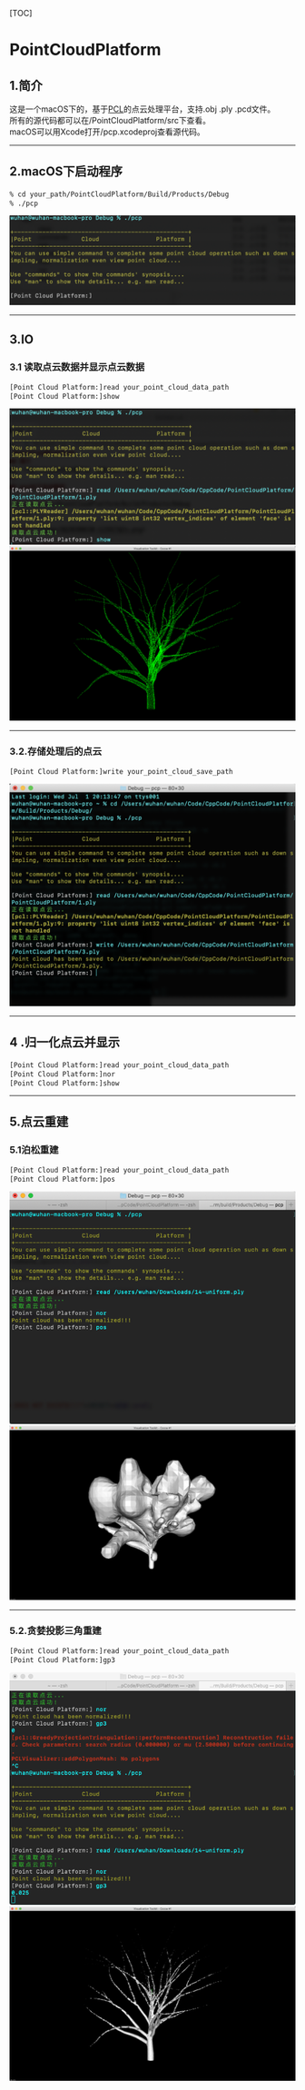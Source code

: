 [TOC]
# PointCloudPlatform
## 1.简介  
这是一个macOS下的，基于[PCL](https://pointclouds.org/)的点云处理平台，支持.obj .ply .pcd文件。  
所有的源代码都可以在/PointCloudPlatform/src下查看。  
macOS可以用Xcode打开/pcp.xcodeproj查看源代码。  

---
## 2.macOS下启动程序   
```
% cd your_path/PointCloudPlatform/Build/Products/Debug  
% ./pcp  
```
![avatar](image/QQ20200630-123927@2x.png)  

---
## 3.IO
### 3.1 读取点云数据并显示点云数据  
```  
[Point Cloud Platform:]read your_point_cloud_data_path
[Point Cloud Platform:]show
```
![avatar](image/QQ20200630-145641@2x.png)  
![avatar](image/tree_point_cloud_1.png)  

---
### 3.2.存储处理后的点云  
```
[Point Cloud Platform:]write your_point_cloud_save_path
```
![avatar](image/QQ20200701-201648@2x.png)  

---
## 4 .归一化点云并显示  
```
[Point Cloud Platform:]read your_point_cloud_data_path
[Point Cloud Platform:]nor
[Point Cloud Platform:]show
```

---
## 5.点云重建  
### 5.1泊松重建
```
[Point Cloud Platform:]read your_point_cloud_data_path
[Point Cloud Platform:]pos
```
![avatar](image/QQ20200702-212511.png)  
![avatar](image/tree_mesh_pos_1.png)  

---
### 5.2.贪婪投影三角重建  
```
[Point Cloud Platform:]read your_point_cloud_data_path
[Point Cloud Platform:]gp3
```
![avatar](image/QQ20200702-185753.png)  
![avatar](image/tree_mesh_gp3_1.png)  

